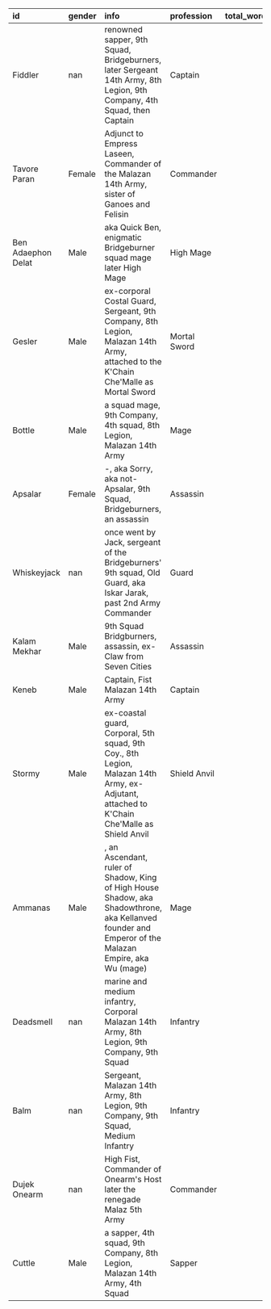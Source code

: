 | id                 | gender   | info                                                                                                                                                 | profession   |   total_words_count |   books_appearance |   first_book_appearance |   last_book_appearance | affiliation_first   | race_first   |    degree |   closeness |   betweenness |   eigenvector |   pagerank |   core_number |   k_clique_percolation |   louvain_community |   asyn_lpa_community |
|:-------------------|:---------|:-----------------------------------------------------------------------------------------------------------------------------------------------------|:-------------|--------------------:|-------------------:|------------------------:|-----------------------:|:--------------------|:-------------|----------:|------------:|--------------:|--------------:|-----------:|--------------:|-----------------------:|--------------------:|---------------------:|
| Fiddler            | nan      | renowned sapper, 9th Squad, Bridgeburners, later Sergeant 14th Army, 8th Legion, 9th Company, 4th Squad, then Captain                                | Captain      |              103197 |                  6 |                       2 |                     10 | Malazan Empire      | Human        | 0.12987   |    0.421496 |    0.0686403  |      0.224605 | 0.00921249 |            15 |                      1 |                   7 |                    0 |
| Tavore Paran       | Female   | Adjunct to Empress Laseen, Commander of the Malazan 14th Army, sister of Ganoes and Felisin                                                          | Commander    |                2145 |                  2 |                       6 |                     10 | Malazan Empire      | Human        | 0.142857  |    0.429545 |    0.094029   |      0.217211 | 0.0111748  |            15 |                     13 |                   6 |                    1 |
| Ben Adaephon Delat | Male     | aka Quick Ben, enigmatic Bridgeburner squad mage later High Mage                                                                                     | High Mage    |               31253 |                  6 |                       1 |                     10 | Malazan Empire      | Human        | 0.137662  |    0.445799 |    0.107166   |      0.210665 | 0.0105899  |            15 |                     14 |                   1 |                    0 |
| Gesler             | Male     | ex-corporal Costal Guard, Sergeant, 9th Company, 8th Legion, Malazan 14th Army, attached to the K'Chain Che'Malle as Mortal Sword                    | Mortal Sword |               18783 |                  5 |                       4 |                     10 | Malazan Empire      | Human        | 0.102597  |    0.404058 |    0.0459056  |      0.178655 | 0.00723979 |            15 |                     17 |                   7 |                    0 |
| Bottle             | Male     | a squad mage, 9th Company, 4th squad, 8th Legion, Malazan 14th Army                                                                                  | Mage         |               62131 |                  5 |                       4 |                     10 | Malazan Empire      | Human        | 0.0727273 |    0.382803 |    0.0109678  |      0.158942 | 0.00467658 |            15 |                      1 |                   7 |                    0 |
| Apsalar            | Female   | -, aka Sorry, aka not-Apsalar, 9th Squad, Bridgeburners, an assassin                                                                                 | Assassin     |               32604 |                  3 |                       1 |                      6 | nan                 | Human        | 0.0792208 |    0.409181 |    0.0313532  |      0.151144 | 0.00588279 |            15 |                      7 |                   1 |                    0 |
| Whiskeyjack        | nan      | once went by Jack, sergeant of the Bridgeburners' 9th squad, Old Guard, aka Iskar Jarak, past 2nd Army Commander                                     | Guard        |               47344 |                  2 |                       1 |                      3 | Malazan Empire      | Human        | 0.0779221 |    0.404278 |    0.0178751  |      0.143569 | 0.00586063 |            14 |                      1 |                   1 |                    0 |
| Kalam Mekhar       | Male     | 9th Squad Bridgburners, assassin,  ex-Claw from Seven Cities                                                                                         | Assassin     |              102930 |                  5 |                       1 |                     10 | Malazan Empire      | Human        | 0.0779221 |    0.397353 |    0.0284638  |      0.140003 | 0.006363   |            14 |                      1 |                   1 |                    0 |
| Keneb              | Male     | Captain, Fist Malazan 14th Army                                                                                                                      | Captain      |               29149 |                  5 |                       2 |                      9 | Malazan Empire      | Human        | 0.0623377 |    0.374876 |    0.00784607 |      0.13705  | 0.004315   |            15 |                     17 |                   6 |                    1 |
| Stormy             | Male     | ex-coastal guard, Corporal, 5th squad, 9th Coy., 8th Legion, Malazan 14th Army, ex-Adjutant, attached to K'Chain Che'Malle as Shield Anvil           | Shield Anvil |                8892 |                  3 |                       7 |                     10 | Malazan Empire      | Human        | 0.0649351 |    0.39608  |    0.0151196  |      0.132863 | 0.00452409 |            15 |                      1 |                   7 |                    0 |
| Ammanas            | Male     | , an Ascendant, ruler of Shadow, King of High House Shadow, aka Shadowthrone, aka Kellanved founder and Emperor of the Malazan Empire, aka Wu (mage) | Mage         |                2457 |                  3 |                       4 |                     10 | nan                 | Human        | 0.0753247 |    0.416763 |    0.035159   |      0.129632 | 0.00605959 |            14 |                      1 |                   1 |                    0 |
| Deadsmell          | nan      | marine and medium infantry, Corporal Malazan 14th Army, 8th Legion, 9th Company, 9th Squad                                                           | Infantry     |                6886 |                  2 |                       9 |                     10 | Malazan Empire      | Human        | 0.061039  |    0.364029 |    0.0080191  |      0.124747 | 0.00368138 |            15 |                      1 |                   7 |                    0 |
| Balm               | nan      | Sergeant, Malazan 14th Army, 8th Legion, 9th Company, 9th Squad, Medium Infantry                                                                     | Infantry     |                5970 |                  4 |                       6 |                     10 | Malazan Empire      | Human        | 0.0675325 |    0.358231 |    0.0125981  |      0.124383 | 0.00429992 |            15 |                      1 |                   7 |                    0 |
| Dujek Onearm       | nan      | High Fist, Commander of Onearm's Host later the renegade Malaz 5th Army                                                                              | Commander    |                1024 |                  1 |                       3 |                      3 | Malazan Empire      | Human        | 0.0636364 |    0.388819 |    0.00877269 |      0.121318 | 0.00470875 |            14 |                      1 |                   1 |                    2 |
| Cuttle             | Male     | a sapper, 4th squad, 9th Company, 8th Legion, Malazan 14th Army, 4th Squad                                                                           | Sapper       |                7923 |                  4 |                       6 |                     10 | Malazan Empire      | Human        | 0.0506494 |    0.359098 |    0.00345116 |      0.119144 | 0.00310503 |            15 |                      1 |                   7 |                    0 |

